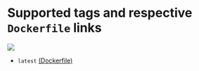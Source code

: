 # Supported tags and respective `Dockerfile` links  

[![](https://images.microbadger.com/badges/image/kesshin/ansible.svg)](https://microbadger.com/images/kesshin/ansible "Get your own image badge on microbadger.com")

+ `latest` [(Dockerfile)](https://github.com/Wufe/docker-ansible/blob/master/Dockerfile)

